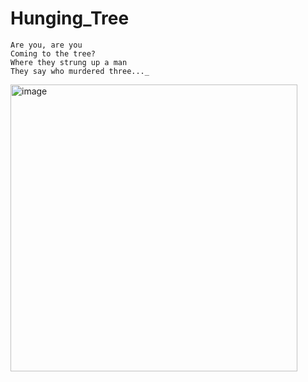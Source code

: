 # Hunging_Tree

```
Are you, are you  
Coming to the tree?  
Where they strung up a man  
They say who murdered three..._
```  


<img width="459" alt="image" src="https://github.com/user-attachments/assets/a37a94a9-0390-4475-9a00-11f0fc0096ef" />
